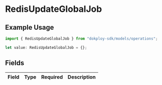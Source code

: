 # RedisUpdateGlobalJob

## Example Usage

```typescript
import { RedisUpdateGlobalJob } from "dokploy-sdk/models/operations";

let value: RedisUpdateGlobalJob = {};
```

## Fields

| Field       | Type        | Required    | Description |
| ----------- | ----------- | ----------- | ----------- |